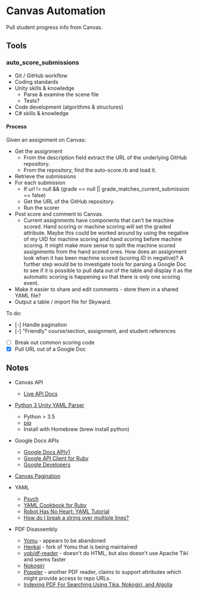 # Canvas Automation

Pull student progress info from Canvas.

## Tools

### auto_score_submissions

* Git / GitHub workflow
* Coding standards
* Unity skills & knowledge
  - Parse & examine the scene file
  - Tests?
* Code development (algorithms & structures)
* C# skills & knowledge

#### Process

Given an assignment on Canvas:

* Get the assignment
  - From the description field extract the URL of the underlying GitHub repository.
  - From the repository, find the auto-score.rb and load it.
* Retrieve the submissions
* For each submission
  - If url != null && (grade == null || grade_matches_current_submission == false)
  - Get the URL of the GitHub repository.
  - Run the scorer
* Post score and comment to Canvas.
  - Current assignments have components that can't be machine scored. Hand scoring or machine scoring will set the graded attribute. Maybe this could be worked around by using the negative of my UID for machine scoring and hand scoring before machine scoring. It might make more sense to split the machine scored assignments from the hand scored ones. How does an assignment look when it has been machine scored (scoring ID in negative)? A further step would be to investigate tools for parsing a Google Doc to see if it is possible to pull data out of the table and display it as the automatic scoring is happening so that there is only one scoring event.
* Make it easier to share and edit comments - store them in a shared YAML file?
* Output a table / import file for Skyward.

To do:

* [-] Handle pagination
* [-] "Friendly" course/section, assignment, and student references
* [ ] Break out common scoring code
* [x] Pull URL out of a Google Doc

## Notes

* Canvas API
  - [Live API Docs](https://canvas.instructure.com/doc/api/live)

* [Python 3 Unity YAML Parser](https://pypi.org/project/unityparser/)
  - Python > 3.5
  - [pip](https://pip.pypa.io/en/stable/installing/)
  - Install with Homebrew (brew install python)
* Google Docs APIs
  - [Google Docs APIv1](https://developers.google.com/docs/api/)
  - [Google API Client for Ruby](https://github.com/googleapis/google-api-ruby-client)
  - [Google Developers](https://developers.google.com/)
* [Canvas Pagination](https://community.canvaslms.com/thread/1500)
* YAML
  - [Psych](https://ruby-doc.org/stdlib-2.1.0/libdoc/psych/rdoc/Psych.html#method-c-load_stream)
  - [YAML Cookbook for Ruby](https://yaml.org/YAML_for_ruby.html)
  - [Robot Has No Heart: YAML Tutorial](https://rhnh.net/2011/01/31/yaml-tutorial/)
  - [How do I break a string over multiple lines?](https://stackoverflow.com/questions/3790454/how-do-i-break-a-string-over-multiple-lines)
* PDF Disassembly
  - [Yomu](https://github.com/yomurb/yomu) - appears to be abandoned
  - [Henkai]() - fork of Yomu that is being maintained
  - [yob/df-reader](https://github.com/yob/pdf-reader) - doesn't do HTML, but also doesn't use Apache Tiki and seems faster
  - [Nokogiri]()
  - [Poppler](https://en.wikipedia.org/wiki/Poppler_(software)) - another PDF reader, claims to support attributes which might provide access to repo URLs.
  - [Indexing PDF For Searching Using Tika, Nokogiri, and Algolia](https://stories.algolia.com/indexing-pdf-or-other-file-contents-for-searching-b2499c23568f)
